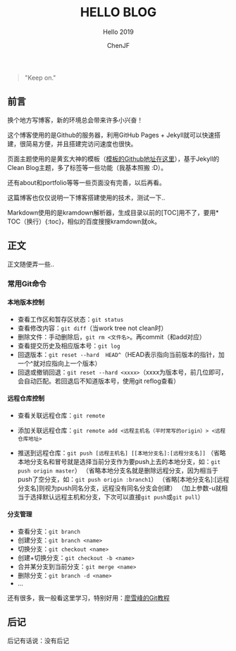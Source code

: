 ﻿---  
layout: post  
title: "HELLO BLOG"  
subtitle: "Hello 2019"  
author: "ChenJF"  
header-img: "img/post-bg-imgs/1-hello-fight.png"  
header-mask: 0.4  
tags:  
  生活  
  小笔记  
---

> "Keep on."

## 前言
换个地方写博客，新的环境总会带来许多小兴奋！  

这个博客使用的是Github的服务器，利用GitHub Pages + Jekyll就可以快速搭建，很简易方便，并且搭建完访问速度也很快。

页面主题使用的是黄玄大神的模板（[模板的Github地址在这里][1]），基于Jekyll的Clean Blog主题，多了标签等一些功能（我基本照搬 :D）。

还有about和portfolio等等一些页面没有完善，以后再看。

这篇博客也仅仅说明一下博客搭建使用的技术，测试一下..

Markdown使用的是kramdown解析器，生成目录以前的[TOC]用不了，要用* TOC（换行）{:toc}，相似的百度搜搜kramdown就ok。

## 正文
正文随便弄一些..

### 常用Git命令
#### 本地版本控制
* 查看工作区和暂存区状态：`git status`
* 查看修改内容：`git diff`（当work tree not clean时）
* 删除文件：手动删除后，`git rm <文件名>`。再commit（和add对应）
* 查看提交历史及相应版本号：`git log`
* 回退版本：`git reset --hard  HEAD^`（HEAD表示指向当前版本的指针，加一个^就对应指向上一个版本）
* 回退或撤销回退：`git reset --hard <xxxx>`（xxxx为版本号，前几位即可，会自动匹配。若回退后不知道版本号，使用git reflog查看）

#### 远程仓库控制

* 查看关联远程仓库：`git remote`
*  添加关联远程仓库：`git remote add <远程主机名（平时常写的origin）> <远程仓库地址>`

* 推送到远程仓库：`git push [远程主机名] [[本地分支名]:[远程分支名]]`
（省略本地分支名和冒号就是选择当前分支作为要push上去的本地分支，如：`git push origin master`）
（省略本地分支名就是删除远程分支，因为相当于push了空分支，如：`git push origin :branch1`）
（省略[本地分支名]:[远程分支名]则视为push同名分支，远程没有同名分支会创建）
（加上参数-u就相当于选择默认远程主机和分支，下次可以直接`git push`或`git pull`）

#### 分支管理
* 查看分支：`git branch`
* 创建分支：`git branch <name>`
* 切换分支：`git checkout <name>`
* 创建+切换分支：`git checkout -b <name>`
* 合并某分支到当前分支：`git merge <name>`
* 删除分支：`git branch -d <name>`
* ...

还有很多，我一般看这里学习，特别好用：[廖雪峰的Git教程][2]

## 后记
后记有话说：没有后记

  [1]: https://github.com/Huxpro/huxpro.github.io
  [2]: https://www.liaoxuefeng.com/wiki/0013739516305929606dd18361248578c67b8067c8c017b000
